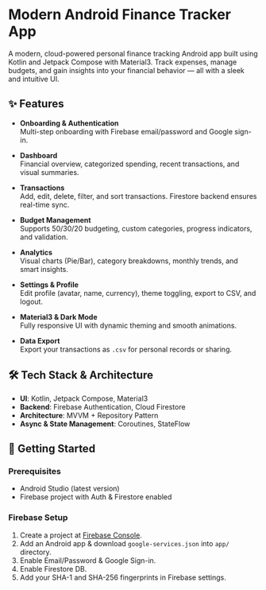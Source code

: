 # Modern Android Finance Tracker App

A modern, cloud-powered personal finance tracking Android app built using Kotlin and Jetpack Compose with Material3. Track expenses, manage budgets, and gain insights into your financial behavior — all with a sleek and intuitive UI.

## ✨ Features

- **Onboarding & Authentication**  
  Multi-step onboarding with Firebase email/password and Google sign-in.

- **Dashboard**  
  Financial overview, categorized spending, recent transactions, and visual summaries.

- **Transactions**  
  Add, edit, delete, filter, and sort transactions. Firestore backend ensures real-time sync.

- **Budget Management**  
  Supports 50/30/20 budgeting, custom categories, progress indicators, and validation.

- **Analytics**  
  Visual charts (Pie/Bar), category breakdowns, monthly trends, and smart insights.

- **Settings & Profile**  
  Edit profile (avatar, name, currency), theme toggling, export to CSV, and logout.

- **Material3 & Dark Mode**  
  Fully responsive UI with dynamic theming and smooth animations.

- **Data Export**  
  Export your transactions as `.csv` for personal records or sharing.

## 🛠 Tech Stack & Architecture

- **UI**: Kotlin, Jetpack Compose, Material3  
- **Backend**: Firebase Authentication, Cloud Firestore  
- **Architecture**: MVVM + Repository Pattern  
- **Async & State Management**: Coroutines, StateFlow

## 🚀 Getting Started

### Prerequisites

- Android Studio (latest version)
- Firebase project with Auth & Firestore enabled

### Firebase Setup

1. Create a project at [Firebase Console](https://console.firebase.google.com).
2. Add an Android app & download `google-services.json` into `app/` directory.
3. Enable Email/Password & Google Sign-in.
4. Enable Firestore DB.
5. Add your SHA-1 and SHA-256 fingerprints in Firebase settings.

